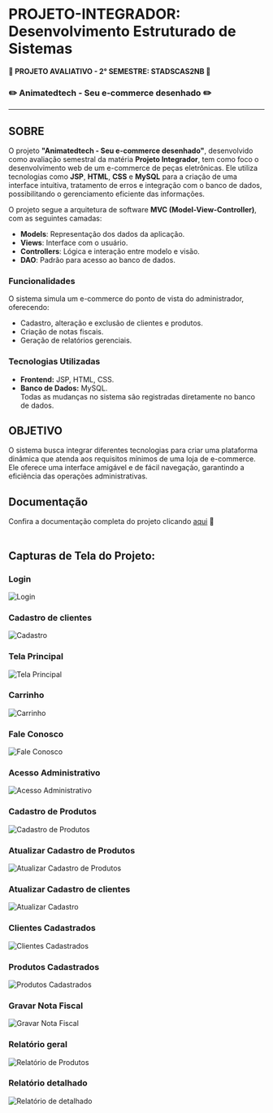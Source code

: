# PROJETO-INTEGRADOR: Desenvolvimento Estruturado de Sistemas

**📝 PROJETO AVALIATIVO - 2° SEMESTRE: STADSCAS2NB 📝**

### **✏️ Animatedtech - Seu e-commerce desenhado ✏️**

---

## SOBRE

O projeto **"Animatedtech - Seu e-commerce desenhado"**, desenvolvido como avaliação semestral da matéria **Projeto Integrador**, tem como foco o desenvolvimento web de um e-commerce de peças eletrônicas. Ele utiliza tecnologias como **JSP**, **HTML**, **CSS** e **MySQL** para a criação de uma interface intuitiva, tratamento de erros e integração com o banco de dados, possibilitando o gerenciamento eficiente das informações.

O projeto segue a arquitetura de software **MVC (Model-View-Controller)**, com as seguintes camadas:  
- **Models**: Representação dos dados da aplicação.  
- **Views**: Interface com o usuário.  
- **Controllers**: Lógica e interação entre modelo e visão.  
- **DAO**: Padrão para acesso ao banco de dados.

### Funcionalidades
O sistema simula um e-commerce do ponto de vista do administrador, oferecendo:  
- Cadastro, alteração e exclusão de clientes e produtos.  
- Criação de notas fiscais.  
- Geração de relatórios gerenciais.  

### Tecnologias Utilizadas
- **Frontend:** JSP, HTML, CSS.  
- **Banco de Dados:** MySQL.  
Todas as mudanças no sistema são registradas diretamente no banco de dados.

## OBJETIVO

O sistema busca integrar diferentes tecnologias para criar uma plataforma dinâmica que atenda aos requisitos mínimos de uma loja de e-commerce. Ele oferece uma interface amigável e de fácil navegação, garantindo a eficiência das operações administrativas.

## Documentação
Confira a documentação completa do projeto clicando [aqui](https://drive.google.com/file/d/18BlliTa6yPVCeaTrlPBpaEoPhiWSPMG8/view?usp=sharing) 📝 
<br><br>

## Capturas de Tela do Projeto:

### Login
![Login](https://github.com/Kinhazin/Animatedtech/blob/main/visual/Login.jpeg?raw=true)

### Cadastro de clientes
![Cadastro](https://github.com/Kinhazin/Animatedtech/blob/main/visual/Cadastro.jpeg?raw=true)

### Tela Principal
![Tela Principal](https://github.com/Kinhazin/Animatedtech/blob/main/visual/Telaprincipal.jpeg?raw=true)

### Carrinho
![Carrinho](https://github.com/Kinhazin/Animatedtech/blob/main/visual/Carrinho.jpeg?raw=true)

### Fale Conosco
![Fale Conosco](https://github.com/Kinhazin/Animatedtech/blob/main/visual/Faleconosco.jpeg?raw=true)

### Acesso Administrativo
![Acesso Administrativo](https://github.com/Kinhazin/Animatedtech/blob/main/visual/Acessoadministrativo.jpeg?raw=true)

### Cadastro de Produtos
![Cadastro de Produtos](https://github.com/Kinhazin/Animatedtech/blob/main/visual/Cadastrodeprodutos.jpeg?raw=true)

### Atualizar Cadastro de Produtos
![Atualizar Cadastro de Produtos](https://github.com/Kinhazin/Animatedtech/blob/main/visual/AtaulizarCadastrodeprodutos.jpeg?raw=true)

### Atualizar Cadastro de clientes
![Atualizar Cadastro](https://github.com/Kinhazin/Animatedtech/blob/main/visual/AtualizarCadastro.jpeg?raw=true)

### Clientes Cadastrados
![Clientes Cadastrados](https://github.com/Kinhazin/Animatedtech/blob/main/visual/ClientesCadastrados.jpeg?raw=true)

### Produtos Cadastrados
![Produtos Cadastrados](https://github.com/Kinhazin/Animatedtech/blob/main/visual/ProdutosCadastrados.jpeg?raw=true)

### Gravar Nota Fiscal
![Gravar Nota Fiscal](https://github.com/Kinhazin/Animatedtech/blob/main/visual/GravarNotaFiscal.jpeg?raw=true)

### Relatório geral
![Relatório de Produtos](https://github.com/Kinhazin/Animatedtech/blob/main/visual/Relatorioprodutos.jpeg?raw=true)

### Relatório detalhado
![Relatório de detalhado](https://github.com/Kinhazin/Animatedtech/blob/main/visual/Relat%C3%B3riodeprodutos.jpeg?raw=true)





 
